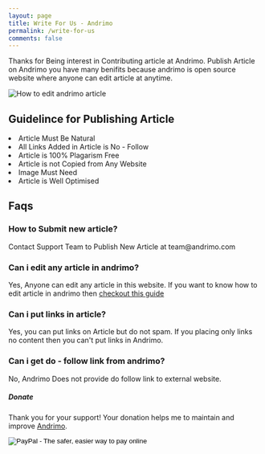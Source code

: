 ```yaml
---
layout: page
title: Write For Us - Andrimo
permalink: /write-for-us
comments: false
---  
```


<div class="row justify-content-between">
<div class="col-md-8 pr-5">  

<p> Thanks for Being interest in Contributing article at Andrimo. Publish Article on Andrimo you have many benifits because andrimo is open source website where anyone can edit article at anytime. </p>

<p class="mb-5"><img class="shadow-lg" src="{{site.baseurl}}/assets/images/edit-andrimo-article.png" alt="How to edit andrimo article" /></p>

<h2> Guidelince for Publishing Article </h2>

<li> Article Must Be Natural </li>
<li> All Links Added in Article is No - Follow </li>
<li> Article is 100% Plagarism Free </li>
<li> Article is not Copied from Any Website </li>
<li> Image Must Need </li>
<li> Article is Well Optimised </li>


<h2> Faqs </h2>

<h3> How to Submit new article? </h3>

<p> Contact Support Team to Publish New Article at team@andrimo.com </p>

<h3> Can i edit any article in andrimo? </h3>

<p> Yes, Anyone can edit any article in this website. If you want to know how to edit article in andrimo then <a href="https://www.andrimo.com/edit-andrimo-article/"> checkout this guide </a> </p>
  
<h3> Can i put links in article? </h3>

<p> Yes, you can put links on Article but do not spam. If you placing only links no content then you can't put links in Andrimo. </p>

<h3> Can i get do - follow link from andrimo? </h3>

<p> No, Andrimo Does not provide do follow link to external website. </p>

</div>

<div class="col-md-4">
    
<div class="sticky-top sticky-top-80">
<h5>Donate</h5>

<p>Thank you for your support! Your donation helps me to maintain and improve <a target="_blank" href="https://andrimo.com">Andrimo</a>.</p>

<form action="https://www.paypal.me/rahulit" method="post">

<!-- Specify a Donate button. -->
<input type="hidden" name="cmd" value="_donations" />

<!-- Display the payment button. -->
<input type="image" name="submit" border="0" src="https://www.paypal.com/en_US/i/btn/btn_donate_LG.gif" alt="PayPal - The safer, easier way to pay online" />
</form>
</div>
</div>
</div>


